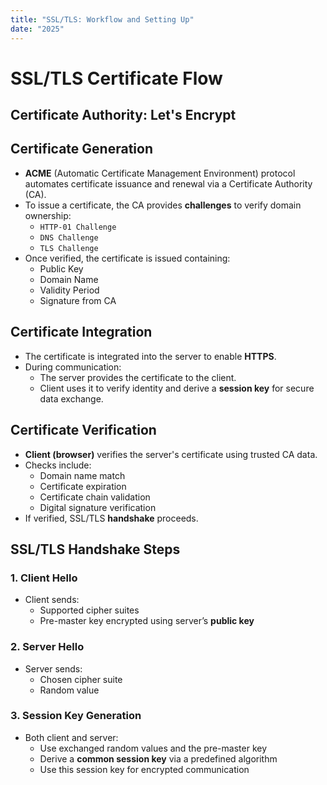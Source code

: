 ```yaml
---
title: "SSL/TLS: Workflow and Setting Up"
date: "2025"
---
```


# SSL/TLS Certificate Flow

## Certificate Authority: Let's Encrypt

## Certificate Generation

- **ACME** (Automatic Certificate Management Environment) protocol automates certificate issuance and renewal via a Certificate Authority (CA).
- To issue a certificate, the CA provides **challenges** to verify domain ownership:
  - `HTTP-01 Challenge`
  - `DNS Challenge`
  - `TLS Challenge`
- Once verified, the certificate is issued containing:
  - Public Key
  - Domain Name
  - Validity Period
  - Signature from CA

## Certificate Integration

- The certificate is integrated into the server to enable **HTTPS**.
- During communication:
  - The server provides the certificate to the client.
  - Client uses it to verify identity and derive a **session key** for secure data exchange.

## Certificate Verification

- **Client (browser)** verifies the server's certificate using trusted CA data.
- Checks include:
  - Domain name match
  - Certificate expiration
  - Certificate chain validation
  - Digital signature verification
- If verified, SSL/TLS **handshake** proceeds.

## SSL/TLS Handshake Steps

### 1. Client Hello
- Client sends:
  - Supported cipher suites
  - Pre-master key encrypted using server’s **public key**

### 2. Server Hello
- Server sends:
  - Chosen cipher suite
  - Random value

### 3. Session Key Generation
- Both client and server:
  - Use exchanged random values and the pre-master key
  - Derive a **common session key** via a predefined algorithm
  - Use this session key for encrypted communication
